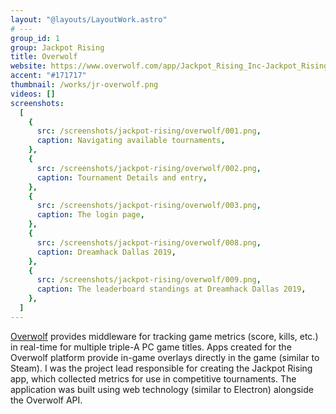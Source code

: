 ```yaml
---
layout: "@layouts/LayoutWork.astro"
# ---
group_id: 1
group: Jackpot Rising
title: Overwolf
website: https://www.overwolf.com/app/Jackpot_Rising_Inc-Jackpot_Rising
accent: "#171717"
thumbnail: /works/jr-overwolf.png
videos: []
screenshots:
  [
    {
      src: /screenshots/jackpot-rising/overwolf/001.png,
      caption: Navigating available tournaments,
    },
    {
      src: /screenshots/jackpot-rising/overwolf/002.png,
      caption: Tournament Details and entry,
    },
    {
      src: /screenshots/jackpot-rising/overwolf/003.png,
      caption: The login page,
    },
    {
      src: /screenshots/jackpot-rising/overwolf/008.png,
      caption: Dreamhack Dallas 2019,
    },
    {
      src: /screenshots/jackpot-rising/overwolf/009.png,
      caption: The leaderboard standings at Dreamhack Dallas 2019,
    },
  ]
---
```


[Overwolf](https://www.overwolf.com/) provides middleware for tracking game metrics (score, kills, etc.) in real-time for multiple triple-A PC game titles. Apps created for the Overwolf platform provide in-game overlays directly in the game (similar to Steam). I was the project lead responsible for creating the Jackpot Rising app, which collected metrics for use in competitive tournaments. The application was built using web technology (similar to Electron) alongside the Overwolf API.
